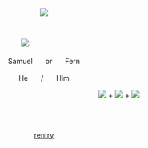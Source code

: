  ⠀⠀ ⠀  ⠀⠀⠀ ⠀⠀ ⠀ ⠀⠀⠀      <p align="center">
  ![](https://komarev.com/ghpvc/?username=SamuelFrnWilliams&color=bb3b3b&style=flat&label=viewers)
</p>  ⠀


ㅤㅤㅤㅤㅤㅤㅤㅤㅤㅤㅤㅤㅤㅤㅤㅤ![](https://files.catbox.moe/8tuv57.png)


<p align="center">
SamuelㅤㅤorㅤㅤFern
</p>
<p align="center">
Heㅤㅤ/ㅤㅤHim
</p>

ㅤㅤㅤㅤㅤㅤㅤㅤㅤㅤㅤㅤㅤㅤㅤㅤㅤㅤㅤㅤㅤㅤㅤㅤㅤㅤㅤㅤ![](https://files.catbox.moe/jvujeb.png) + ![](https://files.catbox.moe/n1qmlb.png) + ![](https://files.catbox.moe/7rao7n.png)


 ⠀⠀⠀<p align="center">  
[rentry](https://rentry.co/samuelfrnwilliams) 
 </p>                                        ⠀⠀ ⠀⠀ ⠀  ⠀⠀⠀ ⠀⠀ ⠀ ⠀⠀⠀      

